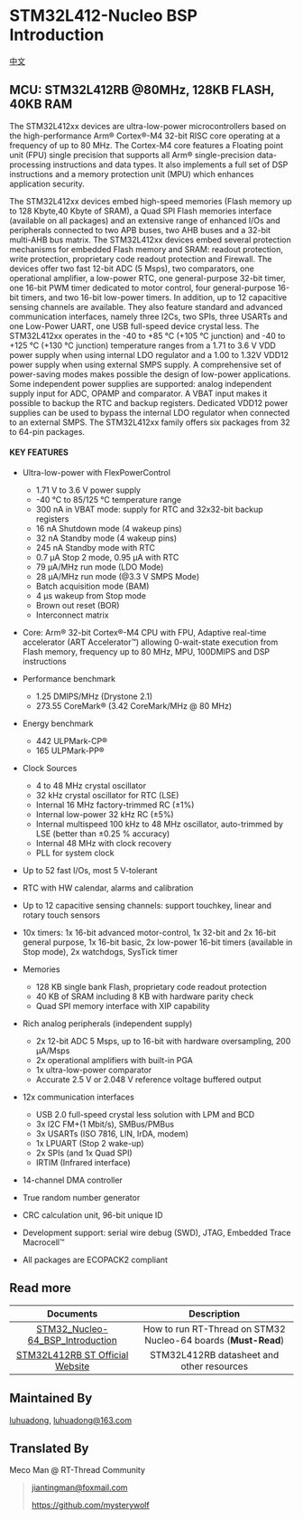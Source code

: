 # STM32L412-Nucleo BSP Introduction

[中文](README_zh.md) 

## MCU: STM32L412RB @80MHz, 128KB FLASH,  40KB RAM

The STM32L412xx devices are ultra-low-power microcontrollers based on the high-performance Arm® Cortex®-M4 32-bit RISC core operating at a frequency of up to 80 MHz. The Cortex-M4 core features a Floating point unit (FPU) single precision that supports all Arm® single-precision data-processing instructions and data types. It also implements a full set of DSP instructions and a memory protection unit (MPU) which enhances application security.

The STM32L412xx devices embed high-speed memories (Flash memory up to 128 Kbyte,40 Kbyte of SRAM), a Quad SPI Flash memories interface (available on all packages) and an extensive range of enhanced I/Os and peripherals connected to two APB buses, two AHB buses and a 32-bit multi-AHB bus matrix.
The STM32L412xx devices embed several protection mechanisms for embedded Flash memory and SRAM: readout protection, write protection, proprietary code readout protection and Firewall.
The devices offer two fast 12-bit ADC (5 Msps), two comparators, one operational amplifier, a low-power RTC, one general-purpose 32-bit timer, one 16-bit PWM timer dedicated to motor control, four general-purpose 16-bit timers, and two 16-bit low-power timers.
In addition, up to 12 capacitive sensing channels are available.
They also feature standard and advanced communication interfaces, namely three I2Cs, two SPIs, three USARTs and one Low-Power UART, one USB full-speed device crystal less.
The STM32L412xx operates in the -40 to +85 °C (+105 °C junction) and -40 to +125 °C (+130 °C junction) temperature ranges from a 1.71 to 3.6 V VDD power supply when using internal LDO regulator and a 1.00 to 1.32V VDD12 power supply when using external SMPS supply. A comprehensive set of power-saving modes makes possible the design of low-power applications.
Some independent power supplies are supported: analog independent supply input for ADC, OPAMP and comparator. A VBAT input makes it possible to backup the RTC and backup registers. Dedicated VDD12 power supplies can be used to bypass the internal LDO regulator when connected to an external SMPS.
The STM32L412xx family offers six packages from 32 to 64-pin packages.

#### KEY FEATURES

- Ultra-low-power with FlexPowerControl
  - 1.71 V to 3.6 V power supply
  - -40 °C to 85/125 °C temperature range
  - 300 nA in VBAT mode: supply for RTC and 32x32-bit backup registers
  - 16 nA Shutdown mode (4 wakeup pins)
  - 32 nA Standby mode (4 wakeup pins)
  - 245 nA Standby mode with RTC
  - 0.7 µA Stop 2 mode, 0.95 µA with RTC
  - 79 µA/MHz run mode (LDO Mode)
  - 28 μA/MHz run mode (@3.3 V SMPS Mode)
  - Batch acquisition mode (BAM)
  - 4 µs wakeup from Stop mode
  - Brown out reset (BOR)
  - Interconnect matrix
- Core: Arm® 32-bit Cortex®-M4 CPU with FPU, Adaptive real-time accelerator (ART Accelerator™) allowing 0-wait-state execution from Flash memory, frequency up to 80 MHz, MPU, 100DMIPS and DSP instructions
- Performance benchmark
  - 1.25 DMIPS/MHz (Drystone 2.1)
  - 273.55 CoreMark® (3.42 CoreMark/MHz @ 80 MHz)
- Energy benchmark
  - 442 ULPMark-CP®
  - 165 ULPMark-PP®
- Clock Sources
  - 4 to 48 MHz crystal oscillator
  - 32 kHz crystal oscillator for RTC (LSE)
  - Internal 16 MHz factory-trimmed RC (±1%)
  - Internal low-power 32 kHz RC (±5%)
  - Internal multispeed 100 kHz to 48 MHz oscillator, auto-trimmed by LSE (better than ±0.25 % accuracy)
  - Internal 48 MHz with clock recovery
  - PLL for system clock
- Up to 52 fast I/Os, most 5 V-tolerant
- RTC with HW calendar, alarms and calibration
- Up to 12 capacitive sensing channels: support touchkey, linear and rotary touch sensors
- 10x timers: 1x 16-bit advanced motor-control, 1x 32-bit and 2x 16-bit general purpose, 1x 16-bit basic, 2x low-power 16-bit timers (available in Stop mode), 2x watchdogs, SysTick timer

- Memories
  - 128 KB single bank Flash, proprietary code readout protection
  - 40 KB of SRAM including 8 KB with hardware parity check
  - Quad SPI memory interface with XIP capability
- Rich analog peripherals (independent supply)
  - 2x 12-bit ADC 5 Msps, up to 16-bit with hardware oversampling, 200 µA/Msps
  - 2x operational amplifiers with built-in PGA
  - 1x ultra-low-power comparator
  - Accurate 2.5 V or 2.048 V reference voltage buffered output
- 12x communication interfaces
  - USB 2.0 full-speed crystal less solution with LPM and BCD
  - 3x I2C FM+(1 Mbit/s), SMBus/PMBus
  - 3x USARTs (ISO 7816, LIN, IrDA, modem)
  - 1x LPUART (Stop 2 wake-up)
  - 2x SPIs (and 1x Quad SPI)
  - IRTIM (Infrared interface)
- 14-channel DMA controller
- True random number generator
- CRC calculation unit, 96-bit unique ID
- Development support: serial wire debug (SWD), JTAG, Embedded Trace Macrocell™
- All packages are ECOPACK2 compliant



## Read more

|                          Documents                           |                         Description                          |
| :----------------------------------------------------------: | :----------------------------------------------------------: |
| [STM32_Nucleo-64_BSP_Introduction](../docs/STM32_Nucleo-64_BSP_Introduction.md) | How to run RT-Thread on STM32 Nucleo-64 boards (**Must-Read**) |
| [STM32L412RB ST Official Website](https://www.st.com/en/microcontrollers-microprocessors/stm32l412rb.html#documentation) |          STM32L412RB datasheet and other resources           |



## Maintained By

[luhuadong](https://github.com/luhuadong), luhuadong@163.com



## Translated By

Meco Man @ RT-Thread Community

> jiantingman@foxmail.com 
>
> https://github.com/mysterywolf